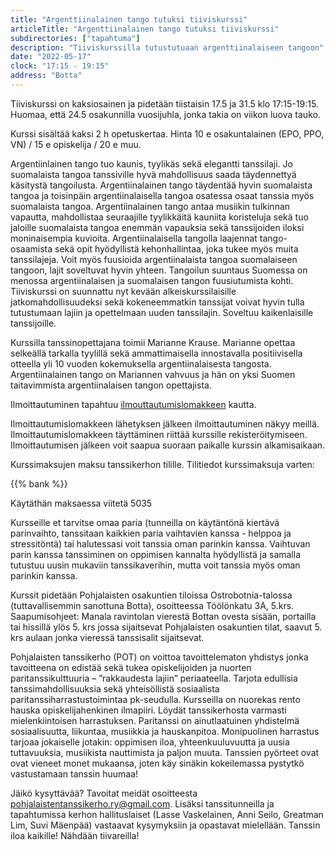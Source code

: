 ```yaml
---
title: "Argenttiinalainen tango tutuksi tiiviskurssi"
articleTitle: "Argenttiinalainen tango tutuksi tiiviskurssi"
subdirectories: ["tapahtuma"]
description: "Tiiviskurssilla tutustutuaan argenttiinalaiseen tangoon"
date: "2022-05-17"
clock: "17:15 - 19:15"
address: "Botta"
---
```


Tiiviskurssi on kaksiosainen ja pidetään tiistaisin 17.5 ja 31.5 klo 17:15-19:15. Huomaa, että 24.5 osakunnilla vuosijuhla, jonka takia on viikon luova tauko.

Kurssi sisältää kaksi 2 h opetuskertaa. Hinta 10 e osakuntalainen (EPO, PPO, VN) / 15 e opiskelija / 20 e muu.

Argentiinlainen tango tuo kaunis, tyylikäs sekä elegantti tanssilaji. Jo suomalaista tangoa tanssiville hyvä mahdollisuus saada täydennettyä käsitystä tangoilusta. Argentiinalainen tango täydentää hyvin suomalaista tangoa ja toisinpäin argentiinalaisella tangoa osatessa osaat tanssia myös suomalaista tangoa. Argentiinalainen tango antaa musiikin tulkinnan vapautta, mahdollistaa seuraajille tyylikkäitä kauniita koristeluja sekä tuo jaloille suomalaista tangoa enemmän vapauksia sekä tanssijoiden iloksi moninaisempia kuvioita. Argentiinalaisella tangolla laajennat tango-osaamista sekä opit hyödyllistä kehonhallintaa, joka tukee myös muita tanssilajeja. Voit myös fuusioida argentiinalaista tangoa suomalaiseen tangoon, lajit soveltuvat hyvin yhteen. Tangoilun suuntaus Suomessa on menossa argentiinalaisen ja suomalaisen tangon fuusiutumista kohti. Tiiviskurssi on suunnattu nyt kevään alkeiskurssilaisille jatkomahdollisuudeksi sekä kokeneemmatkin tanssijat voivat hyvin tulla tutustumaan lajiin ja opettelmaan uuden tanssilajin. Soveltuu kaikenlaisille tanssijoille.

Kurssilla tanssinopettajana toimii Marianne Krause. Marianne opettaa selkeällä tarkalla tyylillä sekä ammattimaisella innostavalla positiivisella otteella yli 10 vuoden kokemuksella argentiinalaisesta tangosta. Argentiinalainen tango on Mariannen vahvuus ja hän on yksi Suomen taitavimmista argentiinalaisen tangon opettajista.

Ilmoittautuminen tapahtuu [ilmouttautumislomakkeen](https://docs.google.com/forms/d/e/1FAIpQLSdTcsfRr7l6AOkKC-Ay_En05fNHFBCEiVN9wgiAeezen2Te7w/viewform?fbclid=IwAR1dg_Z9m1HSk0a29kyNvtC_wXHP-ZTY4GjiUlkx2guRwhkUXtLuLf8G4Hc) kautta.

Ilmoittautumislomakkeen lähetyksen jälkeen ilmoittautuminen näkyy meillä. Ilmoittautumislomakkeen täyttäminen riittää kurssille rekisteröitymiseen. Ilmoittautumisen jälkeen voit saapua suoraan paikalle kurssin alkamisaikaan.

Kurssimaksujen maksu tanssikerhon tilille. Tilitiedot kurssimaksuja varten:

{{% bank %}}

Käytäthän maksaessa viitetä 5035

Kursseille et tarvitse omaa paria (tunneilla on käytäntönä kiertävä parinvaihto, tanssitaan kaikkien paria vaihtavien kanssa - helppoa ja stressitöntä) tai halutessasi voit tanssia oman parinkin kanssa. Vaihtuvan parin kanssa tanssiminen on oppimisen kannalta hyödyllistä ja samalla tutustuu uusin mukaviin tanssikaverihin, mutta voit tanssia myös oman parinkin kanssa.

Kurssit pidetään Pohjalaisten osakuntien tiloissa Ostrobotnia-talossa (tuttavallisemmin sanottuna Botta), osoitteessa Töölönkatu 3A, 5.krs. Saapumisohjeet: Manala ravintolan vierestä Bottan ovesta sisään, portailla tai hissillä ylös 5. krs jossa sijaitsevat Pohjalaisten osakuntien tilat, saavut 5. krs aulaan jonka vieressä tanssisalit sijaitsevat.

Pohjalaisten tanssikerho (POT) on voittoa tavoittelematon yhdistys jonka tavoitteena on edistää sekä tukea opiskelijoiden ja nuorten paritanssikulttuuria – ”rakkaudesta lajiin” periaateella. Tarjota edullisia tanssimahdollisuuksia sekä yhteisöllistä sosiaalista paritanssiharrastustoimintaa pk-seudulla. Kursseilla on nuorekas rento hauska opiskelijahenkinen ilmapiiri. Löydät tanssikerhosta varmasti mielenkiintoisen harrastuksen. Paritanssi on ainutlaatuinen yhdistelmä sosiaalisuutta, liikuntaa, musiikkia ja hauskanpitoa. Monipuolinen harrastus tarjoaa jokaiselle jotakin: oppimisen iloa, yhteenkuuluvuutta ja uusia tuttavuuksia, musiikista nauttimista ja paljon muuta. Tanssien pyörteet ovat ovat vieneet monet mukaansa, joten käy sinäkin kokeilemassa pystytkö vastustamaan tanssin huumaa!

Jäikö kysyttävää? Tavoitat meidät osoitteesta pohjalaistentanssikerho.ry@gmail.com. Lisäksi tanssitunneilla ja tapahtumissa kerhon hallituslaiset (Lasse Vaskelainen, Anni Seilo, Greatman Lim, Suvi Mäenpää) vastaavat kysymyksiin ja opastavat mielellään. Tanssin iloa kaikille! Nähdään tiivareilla!
